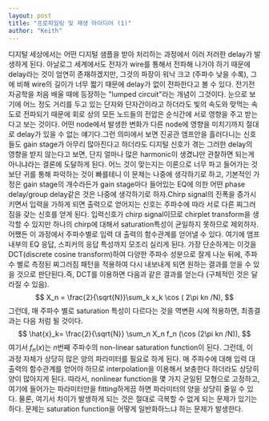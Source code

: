 ```yaml
---
layout: post
title: "프로파일링 및 재생 아이디어 (1)"
author: "Keith"
---
```


디지털 세상에서는 어떤 디지털 샘플을 받아 처리하는 과정에서 이러 저러한 delay가 발생하게 된다. 아날로그 세계에서도 전자가 wire를 통해서 전파해 나가야 하기 때문에 delay라는 것이 엄연히 존재하겠지만, 그것의 파장이 워낙 크고 (주파수 낮을 수록), 그에 비해 wire의 길이가 너무 짧기 때문에 delay가 없이 전파한다고 볼 수 있다. 전기전자공학을 처음 배울 때에 등장하는 "lumped circuit"라는 개념이 그것이다. 눈으로 보기에 어느 정도 거리를 두고 있는 단자와 단자간이라고 하더라도 빛의 속도와 맞먹는 속도로 전파되기 때문에 회로 상의 모든 노드들의 전압은 순식간에 서로 영향을 주고 받는다고 보는 것이다. 어떤 node에서 발생한 변화가 다른 node에 영향을 미치기까지 절대로 delay가 있을 수 없는 얘기다.그런 의미에서 보면 진공관 앰프안을 흘러다니는 신호들도 gain stage가 아무리 많아진다고 하더라도 디지털 신호가 겪는 그러한 delay의 영향을 받지 않는다고 보면, 단지 얼마나 많은 harmonic이 생겼냐만 관찰하면 되는게 아니냐라는 결론에 도달하게 된다. 어느 것이 맞는지는 이론으로 너무 파고 들어가는 것보단 귀를 통해 파악하는 것이 빠를테니 이 문제는 나중에 생각하기로 하고, 기본적인 가정은 gain stage의 개수라든가 gain stage마다 들어있는 EQ에 의한 어떤 phase delay/group delay같은 것은 나중에 생각하기로 하자.Chirp signal의 진폭을 증가시키면서 입력을 가하게 되면 출력으로 얻어지는 신호는 주파수에 따라 서로 다른 찌그러짐을 갖는 신호를 얻게 된다. 입력신호가 chirp signal이므로 chirplet transform을 생각할 수 있지만 하나의 chirp에 대해서 saturation특성이 균일하지 못하므로 제외하자. 어쨌든 이 과정에서 주파수별로 입력 대 출력의 함수관계를 얻어낼 수 있다. 여기에 앰프 내부의 EQ 응답, 스피커의 응답 특성까지 모조리 실리게 된다. 가장 단순하게는 이것을 DCT(discrete cosine transform)하여 다양한 주파수 성분으로 잘게 나눈 뒤에, 주파수 별로 측정된 찌그러짐 패턴을 적용하여 다시 내보내게 되면 원하는 결과를 얻을 수 있을 것으로 판단된다.즉, DCT를 이용하면 다음과 같은 결과를 얻는다 (구체적인 것은 달라질 수 있음).$$ X_n = \frac{2}{\sqrt{N}}\sum_k x_k \cos ( 2\pi kn /N), $$그런데, 매 주파수 별로 saturation 특성이 다르다는 것을 역변환 시에 적용하면, 최종결과는 다음 처럼 될 것이다. $$ \hat{x}_k= \frac{2}{\sqrt{N}} \sum_n X_n f_n (\cos (2\pi kn /N)), $$여기서 $f_n (x)$는 $n$번째 주파수의 non-linear saturation function이 된다. 그런데, 이 과정 자체가 상당히 많은 양의 파라미터를 필요로 하게 된다. 매 주파수에 대해 입력 대 출력의 함수관계를 얻어야 하므로 interpolation을 이용해서 보충한다 하더라도 상당히 양이 많아지게 된다. 따라서, nonlinear function을 몇 가지 균일된 모형으로 고정하고, 여기에 들어가는 파라미터만을 fitting하게끔 하면 파라미터의 양을 상당히 줄일 수 있다. 물론, 여기서 차이가 발생하게 되는 것은 절대로 극복할 수 없게 되는 문제가 있기는 하다. 문제는 saturation function을 어떻게 일반화하느냐 하는 문제가 발생한다. 

